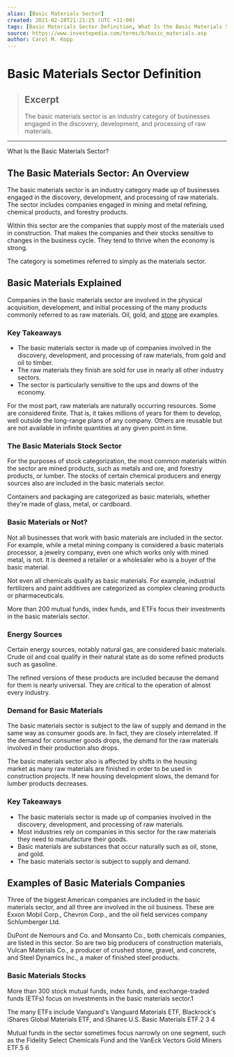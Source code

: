 ```yaml
---
alias: [Basic Materials Sector]
created: 2021-02-28T21:21:25 (UTC +11:00)
tags: [Basic Materials Sector Definition, What Is the Basic Materials Sector?]
source: https://www.investopedia.com/terms/b/basic_materials.asp
author: Carol M. Kopp
---
```


# Basic Materials Sector Definition

> ## Excerpt
> The basic materials sector is an industry category of businesses engaged in the discovery, development, and processing of raw materials.

---

What Is the Basic Materials Sector?
## The Basic Materials Sector: An Overview

The basic materials sector is an industry category made up of businesses engaged in the discovery, development, and processing of raw materials. The sector includes companies engaged in mining and metal refining, chemical products, and forestry products.

Within this sector are the companies that supply most of the materials used in construction. That makes the companies and their stocks sensitive to changes in the business cycle. They tend to thrive when the economy is strong.

The category is sometimes referred to simply as the materials sector.

## Basic Materials Explained

Companies in the basic materials sector are involved in the physical acquisition, development, and initial processing of the many products commonly referred to as raw materials. Oil, gold, and [stone](https://www.investopedia.com/martin-marietta-outlook-lifts-building-materials-stocks-4707745) are examples.

### Key Takeaways

-   The basic materials sector is made up of companies involved in the discovery, development, and processing of raw materials, from gold and oil to timber.
-   The raw materials they finish are sold for use in nearly all other industry sectors.
-   The sector is particularly sensitive to the ups and downs of the economy.

For the most part, raw materials are naturally occurring resources. Some are considered finite. That is, it takes millions of years for them to develop, well outside the long-range plans of any company. Others are reusable but are not available in infinite quantities at any given point in time.

### The Basic Materials Stock Sector

For the purposes of stock categorization, the most common materials within the sector are mined products, such as metals and ore, and forestry products, or lumber. The stocks of certain chemical producers and energy sources also are included in the basic materials sector.

Containers and packaging are categorized as basic materials, whether they're made of glass, metal, or cardboard.

### Basic Materials or Not?

Not all businesses that work with basic materials are included in the sector. For example, while a metal mining company is considered a basic materials processor, a jewelry company, even one which works only with mined metal, is not. It is deemed a retailer or a wholesaler who is a buyer of the basic material.

Not even all chemicals qualify as basic materials. For example, industrial fertilizers and paint additives are categorized as complex cleaning products or pharmaceuticals.

More than 200 mutual funds, index funds, and ETFs focus their investments in the basic materials sector.

### Energy Sources

Certain energy sources, notably natural gas, are considered basic materials. Crude oil and coal qualify in their natural state as do some refined products such as gasoline.

The refined versions of these products are included because the demand for them is nearly universal. They are critical to the operation of almost every industry.

### Demand for Basic Materials

The basic materials sector is subject to the law of supply and demand in the same way as consumer goods are. In fact, they are closely interrelated. If the demand for consumer goods drops, the demand for the raw materials involved in their production also drops.

The basic materials sector also is affected by shifts in the housing market as many raw materials are finished in order to be used in construction projects. If new housing development slows, the demand for lumber products decreases.

### Key Takeaways

-   The basic materials sector is made up of companies involved in the discovery, development, and processing of raw materials.
-   Most industries rely on companies in this sector for the raw materials they need to manufacture their goods.
-   Basic materials are substances that occur naturally such as oil, stone, and gold.
-   The basic materials sector is subject to supply and demand.

## Examples of Basic Materials Companies

Three of the biggest American companies are included in the basic materials sector, and all three are involved in the oil business. These are Exxon Mobil Corp., Chevron Corp., and the oil field services company Schlumberger Ltd.

DuPont de Nemours and Co. and Monsanto Co., both chemicals companies, are listed in this sector. So are two big producers of construction materials, Vulcan Materials Co., a producer of crushed stone, gravel, and concrete, and Steel Dynamics Inc., a maker of finished steel products.

### Basic Materials Stocks

More than 300 stock mutual funds, index funds, and exchange-traded funds (ETFs) focus on investments in the basic materials sector.1

The many ETFs include Vanguard's Vanguard Materials ETF, Blackrock's iShares Global Materials ETF, and iShares U.S. Basic Materials ETF.2 3 4

Mutual funds in the sector sometimes focus narrowly on one segment, such as the Fidelity Select Chemicals Fund and the VanEck Vectors Gold Miners ETF.5 6
